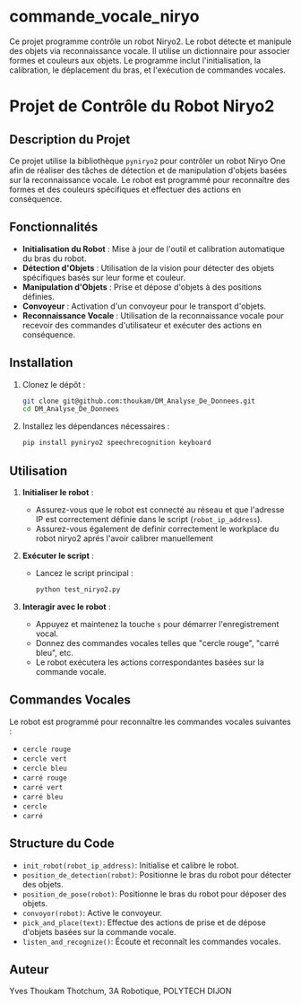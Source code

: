 # commande_vocale_niryo
Ce projet programme contrôle un robot Niryo2. Le robot détecte et manipule des objets via reconnaissance vocale. Il utilise un dictionnaire pour associer formes et couleurs aux objets. Le programme inclut l'initialisation, la calibration, le déplacement du bras, et l'exécution de commandes vocales.

# Projet de Contrôle du Robot Niryo2

## Description du Projet

Ce projet utilise la bibliothèque `pyniryo2` pour contrôler un robot Niryo One afin de réaliser des tâches de détection et de manipulation d'objets basées sur la reconnaissance vocale. Le robot est programmé pour reconnaître des formes et des couleurs spécifiques et effectuer des actions en conséquence.

## Fonctionnalités

- **Initialisation du Robot** : Mise à jour de l'outil et calibration automatique du bras du robot.
- **Détection d'Objets** : Utilisation de la vision pour détecter des objets spécifiques basés sur leur forme et couleur.
- **Manipulation d'Objets** : Prise et dépose d'objets à des positions définies.
- **Convoyeur** : Activation d'un convoyeur pour le transport d'objets.
- **Reconnaissance Vocale** : Utilisation de la reconnaissance vocale pour recevoir des commandes d'utilisateur et exécuter des actions en conséquence.

## Installation

1. Clonez le dépôt :
    ```bash
    git clone git@github.com:thoukam/DM_Analyse_De_Donnees.git
    cd DM_Analyse_De_Donnees
    ```

2. Installez les dépendances nécessaires :
    ```bash
    pip install pyniryo2 speechrecognition keyboard
    ```

## Utilisation

1. **Initialiser le robot** :
    - Assurez-vous que le robot est connecté au réseau et que l'adresse IP est correctement définie dans le script (`robot_ip_address`).
    - Assurez-vous également de definir correctement le workplace du robot niryo2 aprés l'avoir calibrer manuellement

2. **Exécuter le script** :
    - Lancez le script principal :
        ```bash
        python test_niryo2.py
        ```

3. **Interagir avec le robot** :
    - Appuyez et maintenez la touche `s` pour démarrer l'enregistrement vocal.
    - Donnez des commandes vocales telles que "cercle rouge", "carré bleu", etc.
    - Le robot exécutera les actions correspondantes basées sur la commande vocale.

## Commandes Vocales

Le robot est programmé pour reconnaître les commandes vocales suivantes :
- `cercle rouge`
- `cercle vert`
- `cercle bleu`
- `carré rouge`
- `carré vert`
- `carré bleu`
- `cercle`
- `carré`

## Structure du Code

- `init_robot(robot_ip_address)`: Initialise et calibre le robot.
- `position_de_detection(robot)`: Positionne le bras du robot pour détecter des objets.
- `position_de_pose(robot)`: Positionne le bras du robot pour déposer des objets.
- `convoyor(robot)`: Active le convoyeur.
- `pick_and_place(text)`: Effectue des actions de prise et de dépose d'objets basées sur la commande vocale.
- `listen_and_recognize()`: Écoute et reconnaît les commandes vocales.

## Auteur

Yves Thoukam Thotchum, 3A Robotique, POLYTECH DIJON

